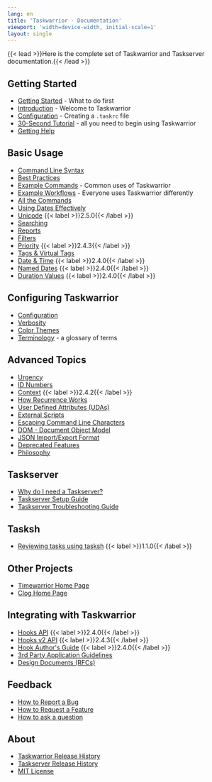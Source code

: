 ```yaml
---
lang: en
title: 'Taskwarrior - Documentation'
viewport: 'width=device-width, initial-scale=1'
layout: single
---
```


{{< lead >}}Here is the complete set of Taskwarrior and Taskserver documentation.{{< /lead >}}

## Getting Started

- [Getting Started](/docs/start) - What to do first
- [Introduction](/docs/introduction) - Welcome to Taskwarrior
- [Configuration](/docs/configuration) - Creating a `.taskrc` file
- [30-Second Tutorial](/docs/30second) - all you need to begin using Taskwarrior
- [Getting Help](/docs/help)

## Basic Usage

- [Command Line Syntax](/docs/syntax)
- [Best Practices](/docs/best-practices)
- [Example Commands](/docs/examples) - Common uses of Taskwarrior
- [Example Workflows](/docs/workflow) - Everyone uses Taskwarrior differently
- [All the Commands](/docs/commands)
- [Using Dates Effectively](/docs/using_dates)
- [Unicode](/docs/unicode) {{< label >}}2.5.0{{< /label >}}
- [Searching](/docs/searching)
- [Reports](/docs/report)
- [Filters](/docs/filter)
- [Priority](/docs/priority) {{< label >}}2.4.3{{< /label >}}
- [Tags & Virtual Tags](/docs/tags)
- [Date & Time](/docs/dates) {{< label >}}2.4.0{{< /label >}}
- [Named Dates](/docs/named_dates) {{< label >}}2.4.0{{< /label >}}
- [Duration Values](/docs/durations) {{< label >}}2.4.0{{< /label >}}

## Configuring Taskwarrior

- [Configuration](/docs/configuration)
- [Verbosity](/docs/verbosity)
- [Color Themes](/docs/themes)
- [Terminology](/docs/terminology) - a glossary of terms

## Advanced Topics

- [Urgency](/docs/urgency)
- [ID Numbers](/docs/ids)
- [Context](/docs/context) {{< label >}}2.4.2{{< /label >}}
- [How Recurrence Works](/docs/recurrence)
- [User Defined Attributes (UDAs)](/docs/udas)
- [External Scripts](/tools)
- [Escaping Command Line Characters](/docs/escapes)
- [DOM - Document Object Model](/docs/dom)
- [JSON Import/Export Format](/docs/design/task)
- [Deprecated Features](/docs/deprecated)
- [Philosophy](/docs/philosophy)

## Taskserver
- [Why do I need a Taskserver?](/docs/taskserver/why)
- [Taskserver Setup Guide](https://gothenburgbitfactory.github.io/taskserver-setup)
- [Taskserver Troubleshooting Guide](https://gothenburgbitfactory.github.io/taskserver-troubleshooting)

## Tasksh
- [Reviewing tasks using tasksh](/docs/review) {{< label >}}1.1.0{{< /label >}}

## Other Projects
- [Timewarrior Home Page](https://timewarrior.net)
- [Clog Home Page](/docs/clog)

## Integrating with Taskwarrior
- [Hooks API](/docs/hooks) {{< label >}}2.4.0{{< /label >}}
- [Hooks v2 API](/docs/hooks2) {{< label >}}2.4.3{{< /label >}}
- [Hook Author\'s Guide](/docs/hooks_guide) {{< label >}}2.4.0{{< /label >}}
- [3rd Party Application Guidelines](/docs/3rd-party)
- [Design Documents (RFCs)](/docs/design)

## Feedback
- [How to Report a Bug](/docs/bugs)
- [How to Request a Feature](/docs/features)
- [How to ask a question](http://www.catb.org/esr/faqs/smart-questions)

## About
- [Taskwarrior Release History](/docs/history)
- [Taskserver Release History](/docs/history_td)
- [MIT License](/docs/license)
